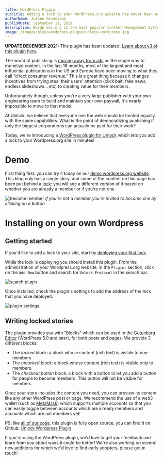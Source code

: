 ```yaml
---
title: WordPress Plugin
subTitle: Adding a lock to your WordPress.org website has never been easier!
authorName: Julien Genestoux
publishDate: September 11, 2019
description: Wordpress.org is the most popular Content Management System. Adding a lock to your site lets you monetize the words you write without asking anyone's permission!
image: /images/blog/wordpress-plugin/unlock-wordpress.jpg
---
```


**UPDATE DECEMBER 2021:** This plugin has been updated. [Learn about v3 of this plugin here](https://www.unlock-protocol.com/blog/unlock-protocol-wordpress-plugin).

The world of publishing is [moving away from ads](https://medium.com/unlock-protocol/the-end-of-the-ad-supported-web-d4d093fb462f) as the single way to monetize content. In the last 18 months, most of the largest and most influential publications in the US and Europe have been moving to what they call "direct consumer revenue." This is a great thing because it changes incentives from trying steal their users' attention (click bait, fake news, endless slideshows... etc) to creating value for their members.

Unfortunately though, unless you're a very large publisher with your own engineering team to build and maintain your own paywall, it's nearly impossible to move to that model.

At Unlock, we believe that everyone one the web should be treated equally with the same capabilities. What is the point of democratizing publishing if only the biggest corporations can actually be paid for their work?

Today, we're introducing a [WordPress plugin for Unlock](https://wordpress.org/plugins/unlock-protocol/) which lets you add a lock to your Wordpress.org site in minutes!

# Demo

First thing first: you can try it today on our [demo wordpress.org website](https://wordpress-demo.unlock-protocol.com/). This blog only has a single story, and some of the content on this page has been put behind a [lock](https://etherscan.io/address/0xb0114bbdce17e0af91b2be32916a1e236cf6034f): you will see a different version of it based on whether you are already a member or if you're not one.

![become member](/images/blog/wordpress-plugin/become-member-wordpress.png)
_If you're not a member you're invited to become one by clicking on a button_

# Installing on your own Wordpress

## Getting started

If you'd like to add a lock to your site, start by [deploying your first lock](https://unlock-protocol.com/blog/create-first-lock/).

While the lock is deploying you should install this plugin. From the administration of your Wordpress.org website, in the `Plugins` section, click on the `Add New` button and search for `Unlock Protocol` in the search bar.

![search plugin](/images/blog/wordpress-plugin/search-plugin.png)

Once installed, check the plugin's settings to add the address of the lock that you have deployed.

![plugin settings](/images/blog/wordpress-plugin/plugin-settings.png)

## Writing locked stories

The plugin provides you with "Blocks" which can be used in the [Gutenberg Editor](https://wordpress.org/gutenberg/) (WordPress 5.0 and later), for both posts and pages. We provide 3 different blocks:

- The _locked_ block: a block whose content (rich text) is visible to non-members.
- The _unlocked_ block: a block whose content (rich text) is visible only to members.
- The _checkout button_ block: a block with a button to let you add a button for people to become members. This button will not be visible for members.

Once your story includes the content you need, you can preview its content like any other WordPress post or page. We recommend the use of a web3 wallet (such as [MetaMask](https://metamask.io/)) which supports multiple accounts so that you can easily toggle between accounts which are already members and accounts which are not members yet!

PS: like [all of our code](https://github.com/unlock-protocol/unlock/), this plugin is fully open source, you can find it on Github: [Unlock Wordpress Plugin](https://github.com/unlock-protocol/unlock-wordpress-plugin)

If you're using the WordPress plugin, we'd love to get your feedback and learn from you about ways it could be better! We're also working on several new additions for which we'd love to find early adopters, please get in touch!
